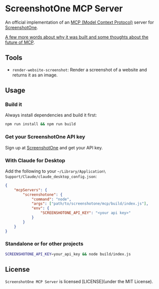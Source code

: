 # ScreenshotOne MCP Server

An official implementation of an [MCP (Model Context Protocol)](https://modelcontextprotocol.io/) server for [ScreenshotOne](https://screenshotone.com).

[A few more words about why it was built and some thoughts about the future of MCP](https://screenshotone.com/blog/mcp-server/).

## Tools

-   `render-website-screenshot`: Render a screenshot of a website and returns it as an image.

## Usage

### Build it

Always install dependencies and build it first:

```bash
npm run install && npm run build
```

### Get your ScreenshotOne API key

Sign up at [ScreenshotOne](https://screenshotone.com) and get your API key.

### With Claude for Desktop

Add the following to your `~/Library/Application\ Support/Claude/claude_desktop_config.json`:

```json
{
    "mcpServers": {
        "screenshotone": {
            "command": "node",
            "args": ["path/to/screenshotone/mcp/build/index.js"],
            "env": {
                "SCREENSHOTONE_API_KEY": "<your api key>"
            }
        }
    }
}
```

### Standalone or for other projects

```bash
SCREENSHOTONE_API_KEY=your_api_key && node build/index.js
```

## License

`ScreenshotOne MCP Server` is licensed [LICENSE](under the MIT License).
